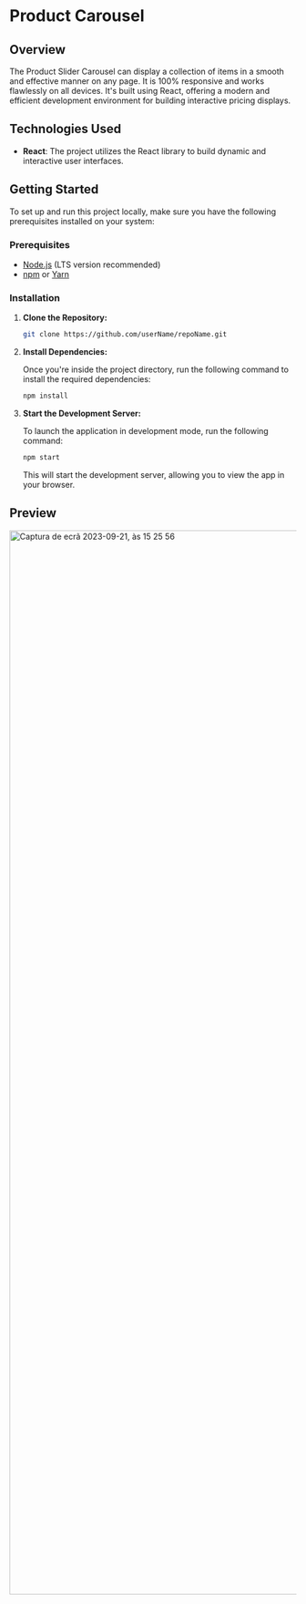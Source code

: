 # Product Carousel

## Overview

The Product Slider Carousel can display a collection of items in a smooth and effective manner on any page. It is 100% responsive and works flawlessly on all devices. It's built using React, offering a modern and efficient development environment for building interactive pricing displays.

## Technologies Used

- **React**: The project utilizes the React library to build dynamic and interactive user interfaces.

## Getting Started

To set up and run this project locally, make sure you have the following prerequisites installed on your system:

### Prerequisites

- [Node.js](https://nodejs.org/) (LTS version recommended)
- [npm](https://www.npmjs.com/) or [Yarn](https://yarnpkg.com/)

### Installation

1. **Clone the Repository:**

   ```bash
   git clone https://github.com/userName/repoName.git
   ```

2. **Install Dependencies:**

   Once you're inside the project directory, run the following command to install the required dependencies:

   ```bash
   npm install
   ```

3. **Start the Development Server:**

   To launch the application in development mode, run the following command:

   ```bash
   npm start
   ```

   This will start the development server, allowing you to view the app in your browser.

## Preview

<img width="1867" alt="Captura de ecrã 2023-09-21, às 15 25 56" src="https://github.com/SakuraScripter/product-carousel/assets/115422221/73459733-864a-42bd-bdc5-bf4c833c717a">

